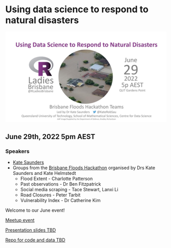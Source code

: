 # Using data science to respond to natural disasters

![R Ladies Brisbane June event poster - Brisbane Floods Hackathon](./June_Kate_Hackathon.jpg)

## June 29th, 2022 5pm AEST

### Speakers

* [Kate Saunders](https://twitter.com/KateRobSau)
* Groups from the [Brisbane Floods Hackathon](https://www.eventbrite.com.au/e/rapid-response-hackathon-to-the-recent-floods-tickets-290258299387?keep_tld=1) organised by Drs Kate Saunders and Kate Helmstedt
  * Flood Extent - Charlotte Patterson
  * Past observations - Dr Ben Fitzpatrick
  * Social media scraping - Tace Stewart, Lanxi Li
  * Road Closures - Peter Tarbit
  * Vulnerability Index - Dr Catherine Kim
  

Welcome to our June event!

[Meetup event](https://www.meetup.com/rladies-brisbane/events/286604612/)

[Presentation slides TBD](TBD)

[Repo for code and data TBD](TBD)



